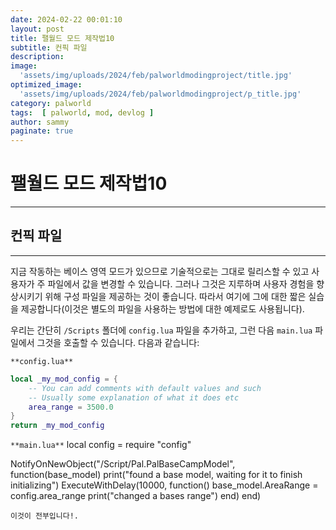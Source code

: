 ```yaml
---
date: 2024-02-22 00:01:10
layout: post
title: 팰월드 모드 제작법10
subtitle: 컨픽 파일
description: 
image: 
  'assets/img/uploads/2024/feb/palworldmodingproject/title.jpg'
optimized_image:    
  'assets/img/uploads/2024/feb/palworldmodingproject/p_title.jpg'
category: palworld
tags:  [ palworld, mod, devlog ]
author: sammy
paginate: true
---
```

# 팰월드 모드 제작법10
*****
## 컨픽 파일
*****
지금 작동하는 베이스 영역 모드가 있으므로 기술적으로는 그대로 릴리스할 수 있고 사용자가 주 파일에서 값을 변경할 수 있습니다. 
그러나 그것은 지루하며 사용자 경험을 향상시키기 위해 구성 파일을 제공하는 것이 좋습니다. 
따라서 여기에 그에 대한 짧은 실습을 제공합니다(이것은 별도의 파일을 사용하는 방법에 대한 예제로도 사용됩니다).

우리는 간단히 `/Scripts` 폴더에 `config.lua` 파일을 추가하고, 그런 다음 `main.lua` 파일에서 그것을 호출할 수 있습니다. 
다음과 같습니다:

`**config.lua**`
```lua
local _my_mod_config = {
    -- You can add comments with default values and such
    -- Usually some explanation of what it does etc
    area_range = 3500.0
}
return _my_mod_config
```

`**main.lua**`
local config = require "config"

NotifyOnNewObject("/Script/Pal.PalBaseCampModel", function(base_model)
    print("found a base model, waiting for it to finish initializing")
    ExecuteWithDelay(10000, function()
        base_model.AreaRange = config.area_range
        print("changed a bases range")
    end)
end)
```
이것이 전부입니다!.